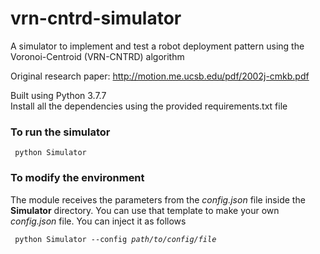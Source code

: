 # vrn-cntrd-simulator
A simulator to implement and test a robot deployment pattern using the Voronoi-Centroid (VRN-CNTRD) algorithm

Original research paper: http://motion.me.ucsb.edu/pdf/2002j-cmkb.pdf

Built using Python 3.7.7 <br />
Install all the dependencies using the provided requirements.txt file

### To run the simulator
<pre><code> python Simulator </pre></code>

### To modify the environment
The module receives the parameters from the <i>config.json</i> file inside the <b>Simulator</b> directory. You can use that template to make your own <i>config.json</i> file. You can inject it as follows
<pre><code> python Simulator --config <i>path/to/config/file</i> </pre></code>
